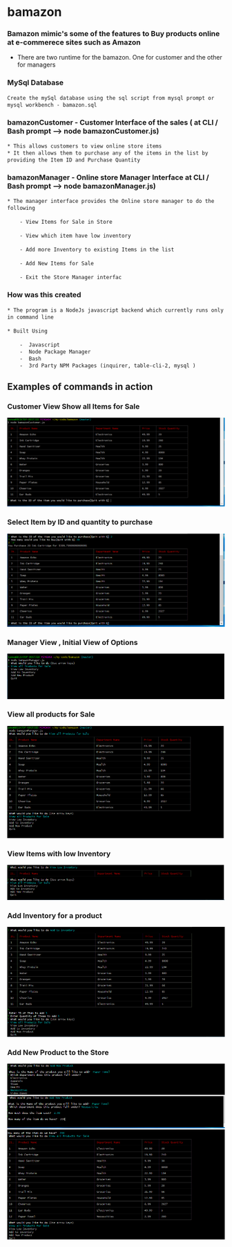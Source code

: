 # bamazon

### Bamazon mimic's some of the features to Buy products online at e-commerece sites such as Amazon

  * There are two runtime for the bamazon. One for customer and the other for managers 

###  MySql Database 
    Create the mySql database using the sql script from mysql prompt or mysql workbench - bamazon.sql
    
### bamazonCustomer - Customer Interface of the sales ( at CLI / Bash prompt -->  node bamazonCustomer.js)

    * This allows customers to view online store items
    * It then allows them to purchase any of the items in the list by providing the Item ID and Purchase Quantity


###  bamazonManager - Online store Manager Interface at CLI / Bash prompt -->  node bamazonManager.js)

    * The manager interface provides the Online store manager to do the following

        - View Items for Sale in Store

        - View which item have low inventory

        - Add more Inventory to existing Items in the list

        - Add New Items for Sale

        - Exit the Store Manager interfac
                                

### How was this created

    * The program is a NodeJs javascript backend which currently runs only in command line

    * Built Using

        -  Javascript
        -  Node Package Manager
        -  Bash
        -  3rd Party NPM Packages (inquirer, table-cli-2, mysql )
         
## Examples of commands in action

### Customer View  Show all Items for Sale
![Customer View Items ](images/bamazonCustomer1.PNG)

### Select Item by ID and quantity to purchase

![Customer Purchase Item](images/bamazonCustomer2.PNG)

### Manager View , Initial View of Options
![Manager View Initial List](images/bamazonManager-1.PNG)

### View all products for Sale
![View all products for Sale](images/bamazonManager-2.PNG)

### View Items with low Inventory

![View Low Inventory](images/bamazonManager-3.PNG)

### Add Inventory for a product

![Add to Inventory](images/bamazonManager-4.PNG)

### Add New Product to the Store

![Add New Product -1](images/bamazonManager-5.PNG)
![Add New Product -2 ](images/bamazonManager-6.PNG)
![View all products for Sale- Verify added Product](images/bamazonManager-7.PNG)